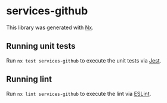 # services-github

This library was generated with [Nx](https://nx.dev).

## Running unit tests

Run `nx test services-github` to execute the unit tests via [Jest](https://jestjs.io).

## Running lint

Run `nx lint services-github` to execute the lint via [ESLint](https://eslint.org/).

